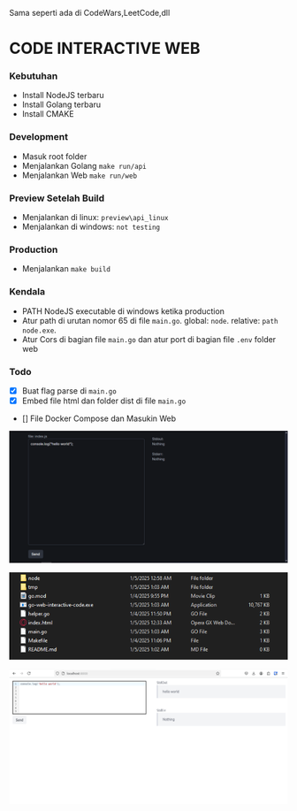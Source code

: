 Sama seperti ada di CodeWars,LeetCode,dll

# CODE INTERACTIVE WEB

### Kebutuhan

- Install NodeJS terbaru
- Install Golang terbaru
- Install CMAKE

### Development

- Masuk root folder
- Menjalankan Golang `make run/api`
- Menjalankan Web `make run/web`

### Preview Setelah Build

- Menjalankan di linux: `preview\api_linux`
- Menjalankan di windows: `not testing`

### Production

- Menjalankan `make build`

### Kendala

- PATH NodeJS executable di windows ketika production
- Atur path di urutan nomor 65 di file `main.go`. global: `node`. relative: `path node.exe`.
- Atur Cors di bagian file `main.go` dan atur port di bagian file `.env` folder web

### Todo

- [x] Buat flag parse di `main.go`
- [x] Embed file html dan folder dist di file `main.go`
- [] File Docker Compose dan Masukin Web

![IMG_PROD](images/WEB.PNG "Title")

![IMG_PROD](images/IMG_PROD.PNG "Title")

![IMG_PROD](images/after-prod-img.png "Title")
